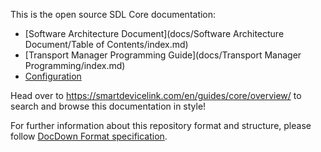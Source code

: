 This is the open source SDL Core documentation:
- [Software Architecture Document](docs/Software Architecture Document/Table of Contents/index.md)
- [Transport Manager Programming Guide](docs/Transport Manager Programming/index.md)
- [Configuration](docs/Configuration/index.md)

Head over to <https://smartdevicelink.com/en/guides/core/overview/> to search and browse this documentation in style!

For further information about this repository format and structure, please follow [DocDown Format specification](https://github.com/smartdevicelink/sdl_markdown_spec).
